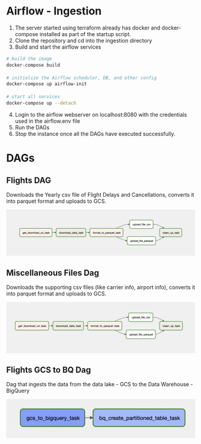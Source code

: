 # Airflow - Ingestion

1. The server started using terraform already has docker and docker-compose installed as part of the startup script. 
2. Clone the repository and cd into the ingestion directory
3. Build and start the airflow services
```bash
# build the image
docker-compose build

# initialize the Airflow scheduler, DB, and other config
docker-compose up airflow-init

# start all services
docker-compose up --detach
```
4. Login to the airflow webserver on localhost:8080 with the credentials used in the airflow.env file
5. Run the DAGs
6. Stop the instance once all the DAGs have executed successfully.


# DAGs

## Flights DAG
Downloads the Yearly csv file of Flight Delays and Cancellations, converts it into parquet format and uploads to GCS.

![flights_dag](../static/flights_dag.png)

## Miscellaneous Files Dag
Downloads the supporting csv files (like carrier info, airport info), converts it into parquet format and uploads to GCS.

![misc_dag](../static/misc_dag.png)

## Flights GCS to BQ Dag
Dag that ingests the data from the data lake - GCS to the Data Warehouse - BigQuery

![flights_bq_dag](../static/flights_gcs_bq_dag.png)